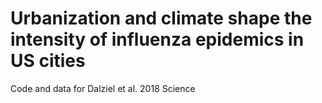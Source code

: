 # Urbanization and climate shape the intensity of influenza epidemics in US cities


Code and data for Dalziel et al. 2018 Science
